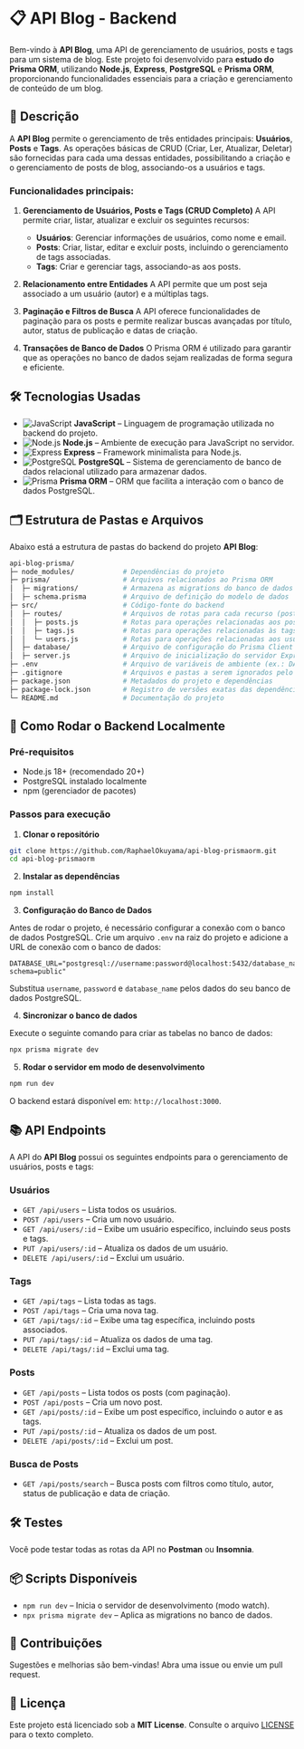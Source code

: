 # 📋 API Blog - Backend

Bem-vindo à **API Blog**, uma API de gerenciamento de usuários, posts e tags para um sistema de blog. Este projeto foi desenvolvido para **estudo do Prisma ORM**, utilizando **Node.js**, **Express**, **PostgreSQL** e **Prisma ORM**, proporcionando funcionalidades essenciais para a criação e gerenciamento de conteúdo de um blog.

## 📝 Descrição

A **API Blog** permite o gerenciamento de três entidades principais: **Usuários**, **Posts** e **Tags**. As operações básicas de CRUD (Criar, Ler, Atualizar, Deletar) são fornecidas para cada uma dessas entidades, possibilitando a criação e o gerenciamento de posts de blog, associando-os a usuários e tags.

### Funcionalidades principais:

1. **Gerenciamento de Usuários, Posts e Tags (CRUD Completo)**
   A API permite criar, listar, atualizar e excluir os seguintes recursos:
   - **Usuários**: Gerenciar informações de usuários, como nome e email.
   - **Posts**: Criar, listar, editar e excluir posts, incluindo o gerenciamento de tags associadas.
   - **Tags**: Criar e gerenciar tags, associando-as aos posts.

2. **Relacionamento entre Entidades**
   A API permite que um post seja associado a um usuário (autor) e a múltiplas tags.

3. **Paginação e Filtros de Busca**
   A API oferece funcionalidades de paginação para os posts e permite realizar buscas avançadas por título, autor, status de publicação e datas de criação.

4. **Transações de Banco de Dados**
   O Prisma ORM é utilizado para garantir que as operações no banco de dados sejam realizadas de forma segura e eficiente.

## 🛠️ Tecnologias Usadas

- ![JavaScript](https://img.shields.io/badge/JavaScript-F7DF1E?style=for-the-badge&logo=javascript&logoColor=black) **JavaScript** – Linguagem de programação utilizada no backend do projeto.
- ![Node.js](https://img.shields.io/badge/Node.js-339933?style=for-the-badge&logo=node.js&logoColor=white) **Node.js** – Ambiente de execução para JavaScript no servidor.
- ![Express](https://img.shields.io/badge/Express-000000?style=for-the-badge&logo=express&logoColor=white) **Express** – Framework minimalista para Node.js.
- ![PostgreSQL](https://img.shields.io/badge/PostgreSQL-4169E1?style=for-the-badge&logo=postgresql&logoColor=white) **PostgreSQL** – Sistema de gerenciamento de banco de dados relacional utilizado para armazenar dados.
- ![Prisma](https://img.shields.io/badge/Prisma-2D3748?style=for-the-badge&logo=prisma&logoColor=white) **Prisma ORM** – ORM que facilita a interação com o banco de dados PostgreSQL.

## 🗂️ Estrutura de Pastas e Arquivos

Abaixo está a estrutura de pastas do backend do projeto **API Blog**:

```bash
api-blog-prisma/
├─ node_modules/            # Dependências do projeto
├─ prisma/                  # Arquivos relacionados ao Prisma ORM
│  ├─ migrations/           # Armazena as migrations do banco de dados
│  ├─ schema.prisma         # Arquivo de definição do modelo de dados
├─ src/                     # Código-fonte do backend
│  ├─ routes/               # Arquivos de rotas para cada recurso (posts, tags, users)
│  │  ├─ posts.js           # Rotas para operações relacionadas aos posts
│  │  ├─ tags.js            # Rotas para operações relacionadas às tags
│  │  └─ users.js           # Rotas para operações relacionadas aos usuários
│  ├─ database/             # Arquivo de configuração do Prisma Client
│  ├─ server.js             # Arquivo de inicialização do servidor Express
├─ .env                     # Arquivo de variáveis de ambiente (ex.: DATABASE_URL)
├─ .gitignore               # Arquivos e pastas a serem ignorados pelo Git
├─ package.json             # Metadados do projeto e dependências
├─ package-lock.json        # Registro de versões exatas das dependências
└─ README.md                # Documentação do projeto
````

## 🚀 Como Rodar o Backend Localmente

### Pré-requisitos

* Node.js 18+ (recomendado 20+)
* PostgreSQL instalado localmente
* npm (gerenciador de pacotes)

### Passos para execução

1. **Clonar o repositório**

```bash
git clone https://github.com/RaphaelOkuyama/api-blog-prismaorm.git
cd api-blog-prismaorm
```

2. **Instalar as dependências**

```bash
npm install
```

3. **Configuração do Banco de Dados**

Antes de rodar o projeto, é necessário configurar a conexão com o banco de dados PostgreSQL. Crie um arquivo `.env` na raiz do projeto e adicione a URL de conexão com o banco de dados:

```env
DATABASE_URL="postgresql://username:password@localhost:5432/database_name?schema=public"
```

Substitua `username`, `password` e `database_name` pelos dados do seu banco de dados PostgreSQL.

4. **Sincronizar o banco de dados**

Execute o seguinte comando para criar as tabelas no banco de dados:

```bash
npx prisma migrate dev
```

5. **Rodar o servidor em modo de desenvolvimento**

```bash
npm run dev
```

O backend estará disponível em: `http://localhost:3000`.

## 📚 API Endpoints

A API do **API Blog** possui os seguintes endpoints para o gerenciamento de usuários, posts e tags:

### **Usuários**

* `GET /api/users` – Lista todos os usuários.
* `POST /api/users` – Cria um novo usuário.
* `GET /api/users/:id` – Exibe um usuário específico, incluindo seus posts e tags.
* `PUT /api/users/:id` – Atualiza os dados de um usuário.
* `DELETE /api/users/:id` – Exclui um usuário.

### **Tags**

* `GET /api/tags` – Lista todas as tags.
* `POST /api/tags` – Cria uma nova tag.
* `GET /api/tags/:id` – Exibe uma tag específica, incluindo posts associados.
* `PUT /api/tags/:id` – Atualiza os dados de uma tag.
* `DELETE /api/tags/:id` – Exclui uma tag.

### **Posts**

* `GET /api/posts` – Lista todos os posts (com paginação).
* `POST /api/posts` – Cria um novo post.
* `GET /api/posts/:id` – Exibe um post específico, incluindo o autor e as tags.
* `PUT /api/posts/:id` – Atualiza os dados de um post.
* `DELETE /api/posts/:id` – Exclui um post.

### **Busca de Posts**

* `GET /api/posts/search` – Busca posts com filtros como título, autor, status de publicação e data de criação.

## 🛠️ Testes

Você pode testar todas as rotas da API no **Postman** ou **Insomnia**.

## 📦 Scripts Disponíveis

* `npm run dev` – Inicia o servidor de desenvolvimento (modo watch).
* `npx prisma migrate dev` – Aplica as migrations no banco de dados.

## 🤝 Contribuições

Sugestões e melhorias são bem-vindas! Abra uma issue ou envie um pull request.

## 📄 Licença

Este projeto está licenciado sob a **MIT License**. Consulte o arquivo [LICENSE](./LICENSE) para o texto completo.
